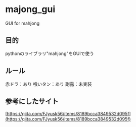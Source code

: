 # majong_gui
GUI for mahjong

## 目的
pythonのライブラリ"mahjong"をGUIで使う

## ルール
赤ドラ：あり
喰いタン：あり
副露：未実装

## 参考にしたサイト
[https://qiita.com/FJyusk56/items/8189bcca3849532d095f](https://qiita.com/FJyusk56/items/8189bcca3849532d095f)
